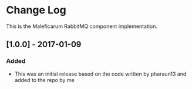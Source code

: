 # Change Log
This is the Maleficarum RabbitMQ component implementation. 

## [1.0.0] - 2017-01-09
### Added
- This was an initial release based on the code written by pharaun13 and added to the repo by me
